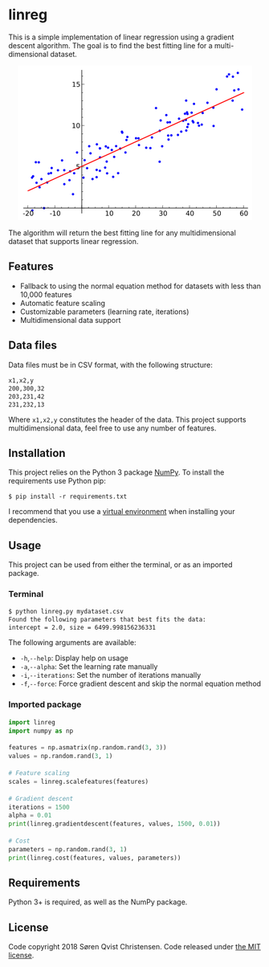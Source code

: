 # linreg

This is a simple implementation of linear regression using a gradient descent algorithm. The goal is to find the best fitting line for a multi-dimensional dataset.

<p align="center">
    <img
      alt="Linear regression"
      src="linreg.png"
      width="467"
    />
</p>

The algorithm will return the best fitting line for any multidimensional dataset that supports linear regression.

## Features

* Fallback to using the normal equation method for datasets with less than 10,000 features
* Automatic feature scaling
* Customizable parameters (learning rate, iterations)
* Multidimensional data support

## Data files

Data files must be in CSV format, with the following structure:

```
x1,x2,y
200,300,32
203,231,42
231,232,13
``` 

Where ``x1,x2,y`` constitutes the header of the data. This project supports multidimensional data, feel free to use any number of features.

## Installation

This project relies on the Python 3 package [NumPy](http://www.numpy.org/). To install the requirements use Python pip: 

```console
$ pip install -r requirements.txt
```

I recommend that you use a [virtual environment](http://docs.python-guide.org/en/latest/dev/virtualenvs/) when installing your dependencies.

## Usage

This project can be used from either the terminal, or as an imported package.

### Terminal

```console
$ python linreg.py mydataset.csv
Found the following parameters that best fits the data:
intercept = 2.0, size = 6499.998156236331
```

The following arguments are available:

- ``-h``,``--help``: Display help on usage
- ``-a``,``--alpha``: Set the learning rate manually
- ``-i``,``--iterations``: Set the number of iterations manually
- ``-f``,``--force``: Force gradient descent and skip the normal equation method

### Imported package

```python
import linreg
import numpy as np

features = np.asmatrix(np.random.rand(3, 3))
values = np.random.rand(3, 1)

# Feature scaling
scales = linreg.scalefeatures(features)

# Gradient descent
iterations = 1500
alpha = 0.01
print(linreg.gradientdescent(features, values, 1500, 0.01))

# Cost
parameters = np.random.rand(3, 1)
print(linreg.cost(features, values, parameters))
```

## Requirements

Python 3+ is required, as well as the NumPy package.

## License

Code copyright 2018 Søren Qvist Christensen. Code released under [the MIT license](LICENSE).